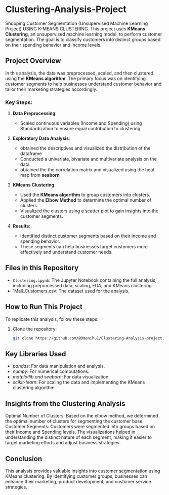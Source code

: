 # Clustering-Analysis-Project
Shopping Customer Segmentation (Unsupervised Machine Learning Project) USING K-MEANS CLUSTERING.
This project uses **KMeans Clustering**, an unsupervised machine learning model, to perform customer segmentation. The goal is to classify customers into distinct groups based on their spending behavior and income levels.

## Project Overview

In this analysis, the data was preprocessed, scaled, and then clustered using the **KMeans algorithm**. The primary focus was on identifying customer segments to help businesses understand customer behavior and tailor their marketing strategies accordingly.

### Key Steps:
1. **Data Preprocessing**:
   - Scaled continuous variables (Income and Spending) using Standardization to ensure equal contribution to clustering.
2. **Exploratory Data Analysis**:
   - obtained the descriptives and visualized the distribution of the dataframe
   - Conducted a univariate, bivariate and multivariate analysis on the data
   - obtained the the correlation matrix and visualized using the heat map from **seaborn** 

3. **KMeans Clustering**:
   - Used the **KMeans algorithm** to group customers into clusters.
   - Applied the **Elbow Method** to determine the optimal number of clusters.
   - Visualized the clusters using a scatter plot to gain insights into the customer segments.

4. **Results**:
   - Identified distinct customer segments based on their income and spending behavior.
   - These segments can help businesses target customers more effectively and understand customer needs.

## Files in this Repository

- `Clustering.ipynb`: The Jupyter Notebook containing the full analysis, including preprocessed data, scaling, EDA, and KMeans clustering.
- `Mall_Customers.csv: The dataset used for the analysis.

## How to Run This Project

To replicate this analysis, follow these steps:

1. Clone the repository:
   ```bash
   git clone https://github.com/@Omenihu1/Clustering-Analysis-project.git
   
## Key Libraries Used
- *pandas*: For data manipulation and analysis.
- *numpy*: For numerical computations.
- *matplotlib and seaborn*: For data visualization.
- *scikit-learn*: For scaling the data and implementing the KMeans clustering algorithm.

## Insights from the Clustering Analysis
Optimal Number of Clusters: Based on the elbow method, we determined the optimal number of clusters for segmenting the customer base.
Customer Segments: Customers were segmented into groups based on their Income and Spending levels. The visualizations helped in understanding the distinct nature of each segment, making it easier to target marketing efforts and adjust business strategies.

## Conclusion
This analysis provides valuable insights into customer segmentation using KMeans clustering. By identifying customer groups, businesses can enhance their marketing, product development, and customer service strategies.
